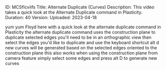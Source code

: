 ID: MCSfIcviifs
Title: Alternate Duplicate (Curves)
Description: This video takes a quick look at the Alternate Duplicate command in Plasticity.
Duration: 40
Version: 
Uploaded: 2023-04-18

yum yum
Floyd here with a quick look at the
alternate duplicate command in Plasticity
the alternate duplicate
command uses the construction plane to
duplicate selected edges you'll need to
be in an orthographic view then select
the edges you'd like to duplicate and
use the keyboard shortcut alt d new
curves will be generated based on the
selected edges oriented to the
construction plane this also works when
using the construction plane from camera
feature simply select some edges
and press alt D to generate new curves
